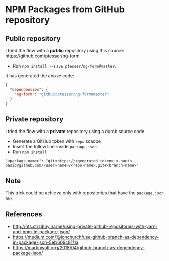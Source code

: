 # NPM Packages from GitHub repository

## Public repository

I tried the flow with a **public** repository using this source: https://github.com/ptesser/ng-form

- Run `npm install --save ptesser/ng-form#master`.

It has generated the above code:

```JSON
{
  "dependencies": {
    "ng-form": "github:ptesser/ng-form#master"
  }
}
```

## Private repository

I tried the flow with a **private** repository using a dumb source code.

- Generate a GitHub token with `repo` scaope
- Insert the follow line inside `package.json`
- Run `npm install`

`"<package-name>": "git+https://<generated-token>:x-oauth-basic@github.com/<user-name>/<repo-name>.git#<branch-name>"
`

## Note

This trick could be achieve only with repositories that have the `package.json` file.

## References

- http://nts.strzibny.name/using-private-github-repositories-with-yarn-and-npm-in-package-json/
- https://medium.com/@jonchurch/use-github-branch-as-dependency-in-package-json-5eb609c81f1a
- https://martinwolf.org/2018/04/github-branch-as-dependency-package-json/
